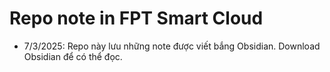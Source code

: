 # Repo note in FPT Smart Cloud
- 7/3/2025: Repo này lưu những note được viết bắng Obsidian. Download Obsidian để có thể đọc.